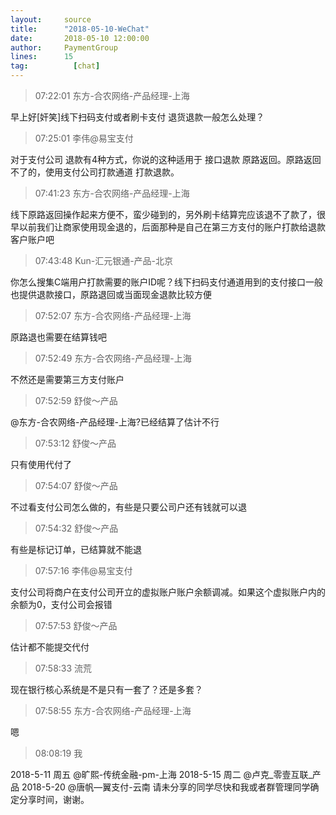 ```yaml
---
layout:     source 
title:      "2018-05-10-WeChat"
date:       2018-05-10 12:00:00
author:     PaymentGroup
lines:      15 
tag:		  [chat]
---
```

> 07:22:01  东方-合农网络-产品经理-上海  
   
早上好[奸笑]线下扫码支付或者刷卡支付  退货退款一般怎么处理？  
   
> 07:25:01  李伟@易宝支付  
   
对于支付公司  退款有4种方式，你说的这种适用于 接口退款  原路返回。原路返回不了的，使用支付公司打款通道 打款退款。  
   
> 07:41:23  东方-合农网络-产品经理-上海  
   
线下原路返回操作起来方便不，蛮少碰到的，另外刷卡结算完应该退不了款了，很早以前我们让商家使用现金退的，后面那种是自己在第三方支付的账户打款给退款客户账户吧     
   
> 07:43:48  Kun-汇元银通-产品-北京  
   
你怎么搜集C端用户打款需要的账户ID呢？线下扫码支付通道用到的支付接口一般也提供退款接口，原路退回或当面现金退款比较方便  
   
> 07:52:07  东方-合农网络-产品经理-上海  
   
原路退也需要在结算钱吧     
   
> 07:52:49  东方-合农网络-产品经理-上海  
   
不然还是需要第三方支付账户     
   
> 07:52:59  舒俊～产品  
   
@东方-合农网络-产品经理-上海?已经结算了估计不行  
   
> 07:53:12  舒俊～产品  
   
只有使用代付了  
   
> 07:54:07  舒俊～产品  
   
不过看支付公司怎么做的，有些是只要公司户还有钱就可以退  
   
> 07:54:32  舒俊～产品  
   
有些是标记订单，已结算就不能退  
   
> 07:57:16  李伟@易宝支付  
   
支付公司将商户在支付公司开立的虚拟账户账户余额调减。如果这个虚拟账户内的余额为0，支付公司会报错  
   
> 07:57:53  舒俊～产品  
   
估计都不能提交代付  
   
> 07:58:33  流荒  
   
现在银行核心系统是不是只有一套了？还是多套？  
   
> 07:58:55  东方-合农网络-产品经理-上海  
   
嗯     
   
> 08:08:19  我  
   
2018-5-11 周五 @旷熙-传统金融-pm-上海  2018-5-15 周二 @卢克_零壹互联_产品  2018-5-20 @唐帆—翼支付-云南  请未分享的同学尽快和我或者群管理同学确定分享时间，谢谢。   
   
